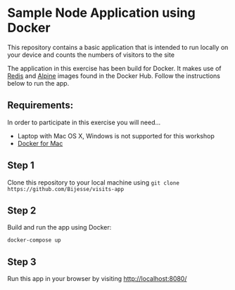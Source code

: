 # Sample Node Application using Docker
This repository contains a basic application that is intended to run locally on your device and counts the numbers of visitors to the site

The application in this exercise has been build for Docker. It makes use of [Redis](https://hub.docker.com/_/redis) and [Alpine](https://hub.docker.com/_/alpine) images found in the Docker Hub. Follow the instructions below to run the app.

## Requirements:
In order to participate in this exercise you will need...

* Laptop with Mac OS X, Windows is not supported for this workshop
* [Docker for Mac](https://www.docker.com/products/docker-desktop)

## Step 1
Clone this repository to your local machine using `git clone https://github.com/Bijesse/visits-app`

## Step 2 
Build and run the app using Docker:
```shell
docker-compose up
```

## Step 3
Run this app in your browser by visiting [http://localhost:8080/](http://localhost:8080/)
